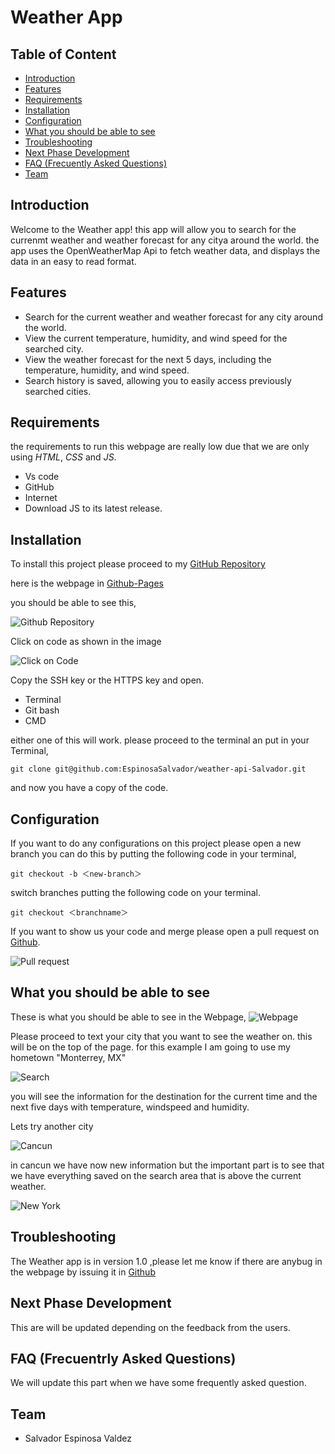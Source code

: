 # Weather App

## Table of Content

* [Introduction](#introduction)
* [Features](#features)
* [Requirements](#requirements)
* [Installation](#installation)
* [Configuration](#configuration)
* [What you should be able to see](#what-you-should-be-able-to-see)
* [Troubleshooting](#troubleshooting)
* [Next Phase Development](#next-phase-development)
* [FAQ (Frecuently Asked Questions)](#faq-frecuentrly-asked-questions)
* [Team](#team)

## Introduction

Welcome to the Weather app! this app will allow you to search for the currenmt weather and weather forecast for any citya around the world. the app uses the OpenWeatherMap Api to fetch weather data, and displays the data in an easy to read format.

## Features

* Search for the current weather and weather forecast for any city around the world.
* View the current temperature, humidity, and wind speed for the searched city.
* View the weather forecast for the next 5 days, including the temperature, humidity, and wind speed.
* Search history is saved, allowing you to easily access previously searched cities.

## Requirements

the requirements to run this webpage are really low due that we are only using *HTML*, *CSS* and *JS*.

* Vs code
* GitHub
* Internet
* Download JS to its latest release.

## Installation

To install this project please proceed to my [GitHub Repository](https://github.com/EspinosaSalvador/weather-api-Salvador)

here is the webpage in [Github-Pages](https://espinosasalvador.github.io/weather-api-Salvador/)

you should be able to see this,

![Github Repository](./assets/img/githubRepository.png)

Click on code as shown in the image

![Click on Code](./assets/img/sshkey.png)

Copy the SSH key or the HTTPS key and open.

* Terminal
* Git bash
* CMD

either one of this will work. please proceed to the terminal an put in your Terminal,

```
git clone git@github.com:EspinosaSalvador/weather-api-Salvador.git
```

and now you have a copy of the code.

## Configuration

If you want to do any configurations on this project please open a new branch you can do this by putting the following code in your terminal,

```
git checkout -b ＜new-branch＞
```

switch branches putting the following code on your terminal.

```
git checkout ＜branchname＞
```

If you want to show us your code and merge please open a pull request on [Github](https://github.com/EspinosaSalvador/weather-api-Salvador/pulls).

![Pull request](./assets/img/pullrequest.png)

## What you should be able to see

These is what you should be able to see in the Webpage,
![Webpage](./assets/img/entering%20the%20page.png)

Please proceed to text your city that you want to see the weather on. this will be on the top of the page. for this example I am going to use my hometown "Monterrey, MX"

![Search](./assets/img/Monterrey.png)

you will see the information for the destination for the current time and the next five days with temperature, windspeed and humidity.

Lets try another city

![Cancun](./assets/img/Cancun.png)

in cancun we have now new information but the important part is to see that we have everything saved on the search area that is above the current weather.

![New York](./assets/img/new%20York.png)

## Troubleshooting

The Weather app is in version 1.0 ,please let me know if there are anybug in the webpage by issuing it in [Github](https://github.com/EspinosaSalvador/weather-api-Salvador/issues)

## Next Phase Development

This are will be updated depending on the feedback from the users.

## FAQ (Frecuentrly Asked Questions)

We will update this part when we have some frequently asked question.

## Team

* Salvador Espinosa Valdez
